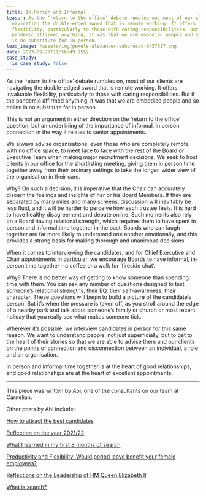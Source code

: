 ```yaml
---
title: In-Person and Informal
teaser: As the ‘return to the office’ debate rumbles on, most of our clients are
  navigating the double-edged sword that is remote working. It offers invaluable
  flexibility, particularly to those with caring responsibilities. But if the
  pandemic affirmed anything, it was that we are embodied people and so online
  is no substitute for in person.
lead_image: /assets/img/pexels-alexander-suhorucov-6457517.png
date: 2023-09-27T11:56:49.755Z
case_study:
  is_case_study: false
---
```

As the ‘return to the office’ debate rumbles on, most of our clients are navigating the double-edged sword that is remote working. It offers invaluable flexibility, particularly to those with caring responsibilities. But if the pandemic affirmed anything, it was that we are embodied people and so online is no substitute for in person.

This is not an argument in either direction on the ‘return to the office’ question, but an underlining of the importance of informal, in person connection in the way it relates to senior appointments.

We always advise organisations, even those who are completely remote with no office space, to meet face to face with the rest of the Board or Executive Team when making major recruitment decisions. We seek to host clients in our office for the shortlisting meeting, giving them in person time together away from their ordinary settings to take the longer, wider view of the organisation in their care.

Why? On such a decision, it is imperative that the Chair can accurately discern the feelings and insights of her or his Board Members. If they are separated by many miles and many screens, discussion will inevitably be less fluid, and it will be harder to perceive how each trustee feels. It is hard to have healthy disagreement and debate online. Such moments also rely on a Board having relational strength, which requires them to have spent in person and informal time together in the past. Boards who can laugh together are far more likely to understand one another emotionally, and this provides a strong basis for making thorough and unanimous decisions.

When it comes to interviewing the candidates, and for Chief Executive and Chair appointments in particular, we encourage Boards to have informal, in-person time together – a coffee or a walk for ‘fireside chat’.

Why? There is no better way of getting to know someone than spending time with them. You can ask any number of questions designed to test someone’s relational strengths, their EQ, their self-awareness, their character. These questions will begin to build a picture of the candidate’s person. But it’s when the pressure is taken off, as you stroll around the edge of a nearby park and talk about someone’s family or church or most recent holiday that you really see what makes someone tick.

Wherever it’s possible, we interview candidates in person for this same reason. We want to understand people, not just superficially, but to get to the heart of their stories so that we are able to advise them and our clients on the points of connection and disconnection between an individual, a role and an organisation.

In person and informal time together is at the heart of good relationships, and good relationships are at the heart of excellent appointments.

- - -

This piece was written by Abi, one of the consultants on our team at Carnelian. 

Other posts by Abi include:  

[How to attract the best candidates](https://carneliansearch.com/insights/how-to-attract-the-best-candidates/) 

[Reflection on the year 2021/22](https://carneliansearch.com/insights/reflections-on-the-year-2021-22/) 

[What I learned in my first 8 months of search](https://carneliansearch.com/insights/what-i-learned-in-my-first-8-months-of-search/) 

[Productivity and Flexibility: Would period leave benefit your female employees?](https://carneliansearch.com/insights/productivity-and-flexibility-would-period-leave-benefit-your-female-employees/) 

[Reflections on the Leadership of HM Queen Elizabeth II](https://carneliansearch.com/insights/reflections-on-the-leadership-of-hm-queen-elizabeth-ii/) 

[What is search?](https://carneliansearch.com/insights/what-is-search/)